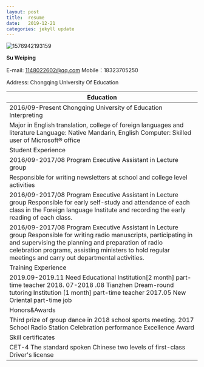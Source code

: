 ```yaml
---
layout: post
title:  resume
date:   2019-12-21
categories: jekyll update
---
```


![1576942193159](C:\Users\Doris\Desktop\suweiping\suweiping123.github.io\suweiping123.github.io\_posts\1576942193159.png)

**Su Weiping**

E-mail: 1148022602@qq.com    Mobile：18323705250   

Address: Chongqing University Of Education  

| Education                                                    |
| ------------------------------------------------------------ |
| 2016/09-Present         Chongqing University of Education              Interpreting |
| Major   in English translation, college of foreign languages and literature   Language:   Native Mandarin, English       Computer: Skilled user of Microsoft®   office |
| Student Experience                                           |
| 2016/09-2017/08           Program                 Executive Assistant in Lecture group |
| Responsible   for writing newsletters at school and college level activities |
| 2016/09-2017/08         Program               Executive Assistant in Lecture   group   Responsible   for early self-study and attendance of each class in the Foreign language   Institute and recording the early reading of each class. |
| 2016/09-2017/08        Program               Executive Assistant in Lecture   group   Responsible   for writing radio manuscripts, participating in and supervising the planning   and preparation of radio celebration programs, assisting ministers to hold   regular meetings and carry out departmental activities. |
| Training Experience                                          |
| 2019.09-2019.11    Need Educational   Institution[2 month]   part-time   teacher   2018. 07-2018 .08      Tianzhen Dream-round   tutoring Institution [1 month]     part-time teacher   2017.05             New Oriental                  part-time job |
| Honors&Awards                                                |
| Third prize   of group dance in 2018 school sports meeting.    2017 School   Radio Station Celebration performance Excellence Award |
| Skill certificates                                           |
| CET-4   The standard   spoken Chinese two levels of first-class   Driver's license |


